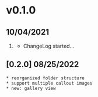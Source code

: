 # v0.1.0
##  10/04/2021

1. [](#new)
    * ChangeLog started...


##  [0.2.0] 08/25/2022
    * reorganized folder structure
    * support multiple callout images
    * new: gallery view
